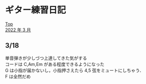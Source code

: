 # ギター練習日記

[Top](../README.md)  
[2022 年 3 月](./202203.md)

## 3/18

単音弾きが少しづつ上達してきた気がする  
コードは C,Am,Em がある程度できるようになった  
G は小指が届かないし，小指押さえたら 4,5 弦をミュートにしちゃう．  
F は全然だめ
